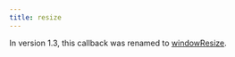 ```yaml
---
title: resize
---
```


<div class='removed-notice'>
In version 1.3, this callback was renamed to <a href='windowResize'>windowResize</a>.
</div>
